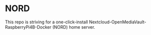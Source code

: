 # NORD
This repo is striving for a one-click-install Nextcloud-OpenMediaVault-RaspberryPi4B-Docker (NORD) home server.
